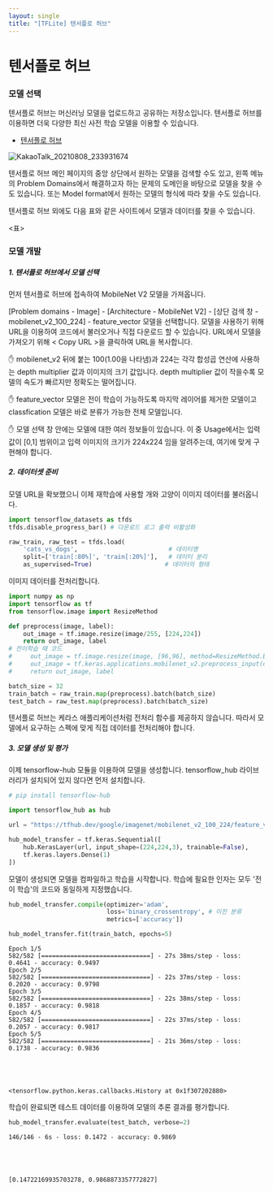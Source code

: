 ```yaml
---
layout: single
title: "[TFLite] 텐서플로 허브"
---
```






# 텐서플로 허브

### 모델 선택

텐서플로 허브는 머신러닝 모델을 업로드하고 공유하는 저장소입니다. 텐서플로 허브를 이용하면 더욱 다양한 최신 사전 학습 모델을 이용할 수 있습니다. 

- [텐서플로 허브](https://tfhub.dev)

![KakaoTalk_20210808_233931674](https://user-images.githubusercontent.com/70505378/128720567-3d1d9dd3-9c5b-4a78-8a90-c2360af12fc4.png)

텐서플로 허브 메인 페이지의 중앙 상단에서 원하는 모델을 검색할 수도 있고, 왼쪽 메뉴의 Problem Domains에서 해결하고자 하는 문제의 도메인을 바탕으로 모델을 찾을 수도 있습니다. 또는 Model format에서 원하는 모델의 형식에 따라 찾을 수도 있습니다. 

텐서플로 허브 외에도 다음 표와 같은 사이트에서 모델과 데이터를 찾을 수 있습니다. 

<표>

### 모델 개발

##### 1. 텐서플로 허브에서 모델 선택

먼저 텐서플로 허브에 접속하여 MobileNet V2 모델을 가져옵니다. 

[Problem domains - Image] - [Architecture - MobileNet V2] - [상단 검색 창 - mobilenet_v2_100_224] - feature_vector 모델을 선택합니다. 모델을 사용하기 위해 URL을 이용하여 코드에서 불러오거나 직접 다운로드 할 수 있습니다. URL에서 모델을 가져오기 위해 < Copy URL >을 클릭하여 URL을 복사합니다. 

✋ mobilenet_v2 뒤에 붙는 100(1.00을 나타냄)과 224는 각각 합성곱 연산에 사용하는 depth multiplier 값과 이미지의 크기 값입니다. depth multiplier 값이 작을수록 모델의 속도가 빠르지만 정확도는 떨어집니다. 

✋ feature_vector 모델은 전이 학습이 가능하도록 마지막 레이어를 제거한 모델이고 classfication 모델은 바로 분류가 가능한 전체 모델입니다. 

✋ 모델 선택 창 안에는 모델에 대한 여러 정보들이 있습니다. 이 중 Usage에서는 입력 값이 [0,1] 범위이고 입력 이미지의 크기가 224x224 임을 알려주는데, 여기에 맞게 구현해야 합니다. 

##### 2. 데이터셋 준비

모델 URL을 확보했으니 이제 재학습에 사용할 개와 고양이 이미지 데이터를 불러옵니다. 


```python
import tensorflow_datasets as tfds
tfds.disable_progress_bar() # 다운로드 로그 출력 비활성화

raw_train, raw_test = tfds.load(
    'cats_vs_dogs',                         # 데이터명
    split=['train[:80%]', 'train[:20%]'],   # 데이터 분리
    as_supervised=True)                    # 데이터의 형태 
```

이미지 데이터를 전처리합니다. 


```python
import numpy as np
import tensorflow as tf
from tensorflow.image import ResizeMethod

def preprocess(image, label):
    out_image = tf.image.resize(image/255, [224,224])
    return out_image, label
# 전이학습 때 코드
#     out_image = tf.image.resize(image, [96,96], method=ResizeMethod.BICUBIC)
#     out_image = tf.keras.applications.mobilenet_v2.preprocess_input(out_image)
#     return out_image, label

batch_size = 32
train_batch = raw_train.map(preprocess).batch(batch_size)
test_batch = raw_test.map(preprocess).batch(batch_size)
```

텐서플로 허브는 케라스 애플리케이션처럼 전처리 함수를 제공하지 않습니다. 따라서 모델에서 요구하는 스펙에 맞게 직접 데이터를 전처리해야 합니다. 

##### 3. 모델 생성 및 평가

이제 tensorflow-hub 모듈을 이용하여 모델을 생성합니다. tensorflow_hub 라이브러리가 설치되어 있지 않다면 먼저 설치합니다. 


```python
# pip install tensorflow-hub
```


```python
import tensorflow_hub as hub

url = "https://tfhub.dev/google/imagenet/mobilenet_v2_100_224/feature_vector/5"

hub_model_transfer = tf.keras.Sequential([
    hub.KerasLayer(url, input_shape=(224,224,3), trainable=False),
    tf.keras.layers.Dense(1)
])
```

모델이 생성되면 모델을 컴파일하고 학습을 시작합니다. 학습에 필요한 인자는 모두 '전이 학습'의 코드와 동일하게 지정했습니다. 


```python
hub_model_transfer.compile(optimizer='adam', 
                           loss='binary_crossentropy', # 이진 분류
                           metrics=['accuracy'])

hub_model_transfer.fit(train_batch, epochs=5)
```

    Epoch 1/5
    582/582 [==============================] - 27s 38ms/step - loss: 0.4641 - accuracy: 0.9497
    Epoch 2/5
    582/582 [==============================] - 22s 37ms/step - loss: 0.2020 - accuracy: 0.9798
    Epoch 3/5
    582/582 [==============================] - 22s 38ms/step - loss: 0.1857 - accuracy: 0.9818
    Epoch 4/5
    582/582 [==============================] - 22s 37ms/step - loss: 0.2057 - accuracy: 0.9817
    Epoch 5/5
    582/582 [==============================] - 21s 36ms/step - loss: 0.1738 - accuracy: 0.9836





    <tensorflow.python.keras.callbacks.History at 0x1f307202880>



학습이 완료되면 테스트 데이터를 이용하여 모델의 추론 결과를 평가합니다. 


```python
hub_model_transfer.evaluate(test_batch, verbose=2)
```

    146/146 - 6s - loss: 0.1472 - accuracy: 0.9869





    [0.14722169935703278, 0.9868873357772827]

